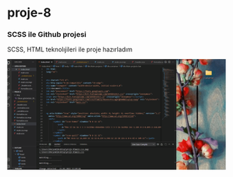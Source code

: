 # proje-8
<h3>SCSS ile Github projesi</h3>
<p>SCSS, HTML teknolıjileri ile proje hazırladım</p>

![](/img/github.gif)
